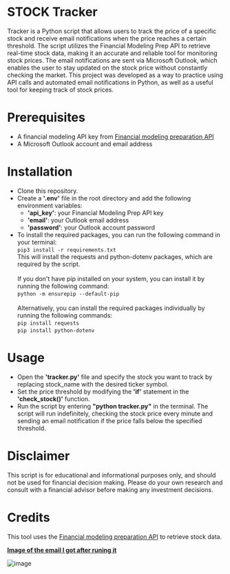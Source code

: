 # STOCK Tracker

Tracker is a Python script that allows users to track the price of a specific stock and receive email notifications when the price reaches a certain threshold. The script utilizes the Financial Modeling Prep API to retrieve real-time stock data, making it an accurate and reliable tool for monitoring stock prices. The email notifications are sent via Microsoft Outlook, which enables the user to stay updated on the stock price without constantly checking the market. This project was developed as a way to practice using API calls and automated email notifications in Python, as well as a useful tool for keeping track of stock prices.

# Prerequisites
- A financial modeling API key from [Financial modeling preparation API](https://site.financialmodelingprep.com/developer)
- A Microsoft Outlook account and email address

# Installation
- Clone this repository.
- Create a **'.env'** file in the root directory and add the following environment variables:
    - **'api_key'**: your Financial Modeling Prep API key
    - **'email'**: your Outlook email address
    - **'password'**: your Outlook account password
- To install the required packages, you can run the following command in your terminal:  
     ` pip3 install -r requirements.txt ` <br>
      This will install the requests and python-dotenv packages, which are required by the script. <br>  <br>
      If you don't have pip installed on your system, you can install it by running the following command: <br>
      `python -m ensurepip --default-pip` <br><br>
      Alternatively, you can install the required packages individually by running the following commands:<br>
      `pip install requests`<br>
      `pip install python-dotenv` <br>

# Usage
- Open the **'tracker.py'** file and specify the stock you want to track by replacing stock_name with the desired ticker symbol.
- Set the price threshold by modifying the **'if'** statement in the **'check_stock()'** function.
- Run the script by entering **"python tracker.py"** in the terminal. The script will run indefinitely, checking the stock price every minute and sending an email notification if the price falls below the specified threshold.

# Disclaimer
This script is for educational and informational purposes only, and should not be used for financial decision making. Please do your own research and consult with a financial advisor before making any investment decisions.

# Credits

This tool uses the [Financial modeling preparation API](https://site.financialmodelingprep.com/developer) to retrieve stock data.

<ins>**Image of the email I got after runing it**</ins> 

![image](https://user-images.githubusercontent.com/93368036/203134123-91306a5e-011f-44ce-be74-a4f4318e9d11.png) 

 
